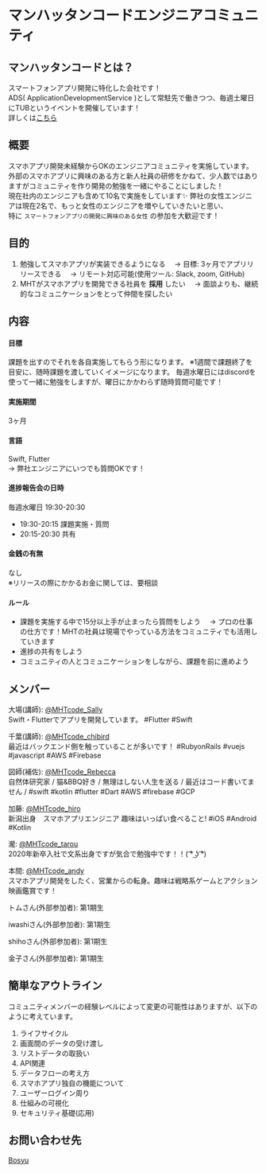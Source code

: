 # マンハッタンコードエンジニアコミュニティ
## マンハッタンコードとは？
スマートフォンアプリ開発に特化した会社です！  
ADS( ApplicationDevelopmentService )として常駐先で働きつつ、毎週土曜日にTUBというイベントを開催しています！  
詳しくは[こちら](https://www.mht-code.com/)

## 概要
スマホアプリ開発未経験からOKのエンジニアコミュニティを実施しています。  
外部のスマホアプリに興味のある方と新人社員の研修をかねて、少人数ではありますがコミュニティを作り開発の勉強を一緒にやることにしました！  
現在社内のエンジニアも含めて10名で実施をしています✨
弊社の女性エンジニアは現在2名で、もっと女性のエンジニアを増やしていきたいと思い、  
特に `スマートフォンアプリの開発に興味のある女性` の参加を大歓迎です！

## 目的
1. 勉強してスマホアプリが実装できるようになる
　→ 目標: 3ヶ月でアプリリリースできる
　→ リモート対応可能(使用ツール: Slack, zoom, GitHub)
2. MHTがスマホアプリを開発できる社員を **採用** したい
　→ 面談よりも、継続的なコミュニケーションをとって仲間を探したい
 
## 内容
#### 目標
課題を出すのでそれを各自実施してもらう形になります。
※1週間で課題終了を目安に、随時課題を渡していくイメージになります。
毎週水曜日にはdiscordを使って一緒に勉強をしますが、曜日にかかわらず随時質問可能です！

#### 実施期間
3ヶ月

#### 言語
Swift, Flutter  
→ 弊社エンジニアにいつでも質問OKです！ 

#### 進捗報告会の日時
 毎週水曜日 19:30-20:30
 - 19:30-20:15 課題実施・質問
 - 20:15-20:30 共有
 
#### 金銭の有無
なし  
※リリースの際にかかるお金に関しては、要相談 

#### ルール
 - 課題を実施する中で15分以上手が止まったら質問をしよう
　→ プロの仕事の仕方です！MHTの社員は現場でやっている方法をコミュニティでも活用していきます
 - 進捗の共有をしよう
 - コミュニティの人とコミュニケーションをしながら、課題を前に進めよう
 
## メンバー
大場(講師): [@MHTcode_Sally](https://twitter.com/MHTcode_Sally])  
Swift・Flutterでアプリを開発しています。 #Flutter #Swift  

千葉(講師): [@MHTcode_chibird](https://twitter.com/MHTcode_chibird)  
最近はバックエンド側を触っていることが多いです！ #RubyonRails #vuejs #javascript #AWS #Firebase  

図師(補佐): [@MHTcode_Rebecca](https://twitter.com/MHTcode_Rebecca)  
自然体研究家 / 猫&BBQ好き / 無理はしない人生を送る / 最近はコード書いてません / #swift #kotlin #flutter #Dart #AWS #firebase #GCP 

加藤: [@MHTcode_hiro](https://twitter.com/MHTcode_hiro)  
新潟出身　スマホアプリエンジニア 趣味はいっぱい食べること!  #iOS #Android #Kotlin   

瀧: [@MHTcode_tarou](https://twitter.com/MHTcode_tarou)  
2020年新卒入社で文系出身ですが気合で勉強中です！！( ͡° ͜ʖ ͡°)

本間: [@MHTcode_andy](https://twitter.com/MHTcode_andy)  
スマホアプリ開発をしたく、営業からの転身。趣味は戦略系ゲームとアクション映画鑑賞です！

トムさん(外部参加者): 第1期生

iwashiさん(外部参加者): 第1期生

shihoさん(外部参加者): 第1期生

金子さん(外部参加者): 第1期生  

## 簡単なアウトライン
コミュニティメンバーの経験レベルによって変更の可能性はありますが、以下のように考えています。
1. ライフサイクル
2. 画面間のデータの受け渡し
3. リストデータの取扱い
4. API関連
5. データフローの考え方
6. スマホアプリ独自の機能について
7. ユーザーログイン周り
8. 仕組みの可視化
9. セキュリティ基礎(応用)

## お問い合わせ先
[Bosyu](https://bosyu.me/b/yIFlSEaBsWo)
